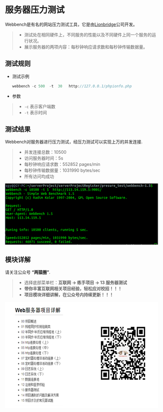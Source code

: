 

服务器压力测试
===============
Webbench是有名的网站压力测试工具，它是由[Lionbridge](http://www.lionbridge.com)公司开发。

> * 测试处在相同硬件上，不同服务的性能以及不同硬件上同一个服务的运行状况。
> * 展示服务器的两项内容：每秒钟响应请求数和每秒钟传输数据量。




测试规则
------------
* 测试示例

    ```C++
	webbench -c 500  -t  30   http://127.0.0.1/phpionfo.php
    ```
* 参数

> * `-c` 表示客户端数
> * `-t` 表示时间


测试结果
---------
Webbench对服务器进行压力测试，经压力测试可以实现上万的并发连接.
> * 并发连接总数：10500
> * 访问服务器时间：5s
> * 每秒钟响应请求数：552852 pages/min
> * 每秒钟传输数据量：1031990 bytes/sec
> * 所有访问均成功

<div align=center><img src="https://github.com/twomonkeyclub/TinyWebServer/blob/master/root/testresult.png" height="201"/> </div>

模块详解
------------
请关注公众号 **“两猿圈”**.
> * 选择底部菜单栏：**互联网 -> 练手项目 -> 13 服务器测试**
> * **带你丰富互联网相关项目经验，轻松应对校招！！！**
> * **项目模块详细讲解，在公众号内持续更新！！！**

<div align=center><img src="https://github.com/twomonkeyclub/TinyWebServer/blob/master/root/test1.jpg" height="350"/> </div>
